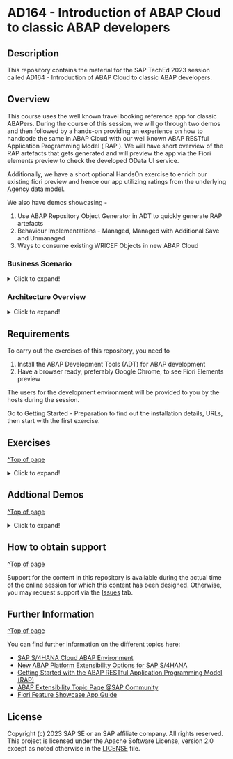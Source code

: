 
# AD164 - Introduction of ABAP Cloud to classic ABAP developers

## Description

This repository contains the material for the SAP TechEd 2023 session called AD164 - Introduction of ABAP Cloud to classic ABAP developers.  

## Overview

This course uses the well known travel booking reference app for classic ABAPers. During the course of this session, we will go through two demos and then followed by a hands-on providing an experience on how to handcode the same in ABAP Cloud with our well known ABAP RESTful Application Programming Model ( RAP ). We will have short overview of the RAP artefacts that gets generated and will preview the app via the Fiori elements preview to check the developed OData UI service. 

Additionally, we have a short optional HandsOn exercise to enrich our existing fiori preview and hence our app utilizing ratings from the underlying Agency data model.

We also have demos showcasing - 
1. Use ABAP Repository Object Generator in ADT to quickly generate RAP artefacts
2. Behaviour Implementations - Managed, Managed with Additional Save and Unmanaged
3. Ways to consume existing WRICEF Objects in new ABAP Cloud

### Business Scenario 

<details>
 <summary>Click to expand!</summary>
 
 **Create a custom BO for a specific business context**

- An existing customer/partner wants to create a new business application for Travel Booking Approvals. Users of this approval App can either Approve or Reject a travel booking that is posted in the system. This will be realized with RESTful ABAP Programming Model(RAP). 

 - You’ll build the application step-by-step, starting with creating the database table to hold all the relevant travel booking, you will then create the RAP BOs ( interface and projections ) with the relevant nodes data modelled with CDS entities to read and expose relevant data to the oData UI service ( please note this is a similar data model that was also used in the second demo involving ALV with IDA ), we will enrich the generated data model with relevant UI annotations that help us define how the data needs to be presented on the UI by defining these in CDS Medata Data Extensions ( MDE ),  you will then enable transactional capabilities to the RAP BO using Behavior Definitions ( BDEFs ) and their Behavior implementations ( BIL ) which also includes two user defined custom actions APPROVE and REJECT, you will then expose relevant RAP artefacts using a Service Definition and bind it to an oDATA V2 / V4 UI protocol using the Service Binding.

We then preview the generated OData UI service using the Fiori elements preview to see how the created UI service is rendered using the UI annotations with which we have enriched our data model via the MDE.

Your application will look like this:
 ![Custom business application]( exercises/ex0/images/TravelBookingApprovalApp.png )
 
- Now, the customer/partner wishes to enhance the existing travel booking approval  application with ratings from the Agency.  When a travel booking is being approved, it is good to see the agency review rating in the list. Using the developer extensibility and underlying data models in SAP S/4HANA OnPremise ABAP Environment, custom code can be added to existing business logic of the travel approval BO to fulfil this requirement.

 Your application will finally look like this:

 ![Custom business application]( exercises/ex0/images/TravelBookingApprovalAppWithAgencyRating.png )
 
</details>

### Architecture Overview
<details>
 <summary>Click to expand!</summary>

The figure below illustrates the high-level architecture components of the ABAP RESTful Application Programming Model (RAP). It shows the main technologies and artefacts needed to build an SAP Fiori app or a Web API with RAP from a design time perspective.
 
 ![architecture](exercises/ex0/images/RAP_bigpicture.png)
 
 You can find a more information on RAP concepts on the [Getting Started with the ABAP RESTful Application Programming Model (RAP) Blog](https://blogs.sap.com/2019/10/25/getting-started-with-the-abap-restful-programming-model/).

 </details>
 

## Requirements

To carry out the exercises of this repository, you need to
1. Install the ABAP Development Tools (ADT) for ABAP development
2. Have a browser ready, preferably Google Chrome, to see Fiori Elements preview

The users for the development environment will be provided to you by the hosts during the session.

Go to Getting Started - Preparation to find out the installation details, URLs, then start with the first exercise.

## Exercises

[^Top of page](#)
<details>
 <summary>Click to expand!</summary>

- [Getting Started](exercises/ex0/)
  
   Demos - Travel Booking Approval App using ALVs
    - Demo 1 - Travel booking approval app using Classic ABAP ALV
    - Demo 2 - Travel booking approval app using ABAP ALV with IDA

- [Exercise 1 - Create Your Own Read Only UI Service](exercises/ex1/README.md#exercise-1---create-your-own-read-only-ui-service)
    - [Exercise 1.1 - Create an ABAP Package](exercises/ex1/README.md#exercise-11-create-an-abap-package)
    - [Exercise 1.2 - Create a Database Table](exercises/ex1/README.md#exercise-12-create-a-database-table)
    - [Exercise 1.3 - Create a CDS data model](exercises/ex1/README.md#exercise-13-create-a-cds-data-model)
    - [Exercise 1.4 - Create a CDS projection views ](exercises/ex1/README.md#exercise-14-create-a-cds-projection-views)
    - [Exercise 1.5 - Create Your Service Definition](exercises/ex1/README.md#exercise-15-create-your-service-definition)
    - [Exercise 1.6 - Create Your Service Binding and Test using Fiori Elements Preview](exercises/ex1/README.md#exercise-16-create-your-service-binding-and-test-using-fiori-elements-preview)
    - [Exercise 1.7 - Generate Test data and Test using Fiori Elements Preview](exercises/ex1/README.md#exercise-17-generate-test-data-and-test-using-fiori-elements-preview)


- [Exercise 2 - Enhance the Read Only UI service with Transactional Capabilities and showcase developer extensibility and Fiori feature](exercises/ex2#exercise-2---enhance-the-read-only-ui-service-with-transactional-capabilities-and-showcase-developer-extensibility-and-fiori-feature)
    - [Exercise 2.1 - Create a Behavior Defintion for CDS data model](exercises/ex2#exercise-21-create-behavior-defintion-for-cds-data-model)
    - [Exercise 2.2 - Create a Projection of the Behavior Defintion for projection views](exercises/ex2#exercise-22-create-behavior-defintion-for-projection-views)
    - [Exercise 2.3 - Enable the UI service with custom actions](exercises/ex2#exercise-23-enable-read-only-ui-service-with-custom-actions)
    - [Exercise 2.4 - Test using Fiori Elements Preview](exercises/ex2#exercise-24-test-using-fiori-elements-preview)
    - [Exercise 2.5 - Demo Only - Add additional fields/ associations/compositions to existing data models via Developer Extensibility](exercises/ex2#exercise-25-demo-only---how-to-add-additional-fields-associationscompositions-to-existing-data-models-via-developer-extensibility)
    - [Exercise 2.6 - Consume the data from extended view and Test using Fiori Elements Preview](exercises/ex2#exercise-26-consume-the-data-from-extended-view-and-test-using-fiori-elements-preview)
      
</details>

## Addtional Demos

[^Top of page](#)
<details>
 <summary>Click to expand!</summary>
 
   Demos on Usage of ABAP Repository Object Generator, RAP Behavior implementation types, Consumption of WRICEF objects in ABAP Cloud
   - Demo 1 - Generate RAP artefacts using ABAP Repository Object Generator in ADT
   - Demo 2 - Behaviour Implementations - Managed, Managed with Additional Save and Unmanaged
   - Demo 3 - Consume existing WRICEF Objects in new ABAP Cloud 
    
</details>     

## How to obtain support
[^Top of page](#)

Support for the content in this repository is available during the actual time of the online session for which this content has been designed. Otherwise, you may request support via the [Issues](../../../../issues) tab.


## Further Information
[^Top of page](#)

You can find further information on the different topics here: 
- [SAP S/4HANA Cloud ABAP Environment](https://www.sap.com/about/events/teched-news-guide/composable-enterprise-solutions.html)
- [New ABAP Platform Extensibility Options for SAP S/4HANA](https://blogs.sap.com/2021/11/19/new-abap-platform-extensibility-options-in-2021/)
- [Getting Started with the ABAP RESTful Application Programming Model (RAP)](https://blogs.sap.com/2019/10/25/getting-started-with-the-abap-restful-programming-model/)
- [ABAP Extensibility Topic Page @SAP Community](https://community.sap.com/topics/abap-extensibility)
- [Fiori Feature Showcase App Guide](https://github.com/SAP-samples/abap-platform-fiori-feature-showcase/wiki/Feature-Showcase-App-Guide)


## License
Copyright (c) 2023 SAP SE or an SAP affiliate company. All rights reserved. This project is licensed under the Apache Software License, version 2.0 except as noted otherwise in the [LICENSE](LICENSES/Apache-2.0.txt) file.
